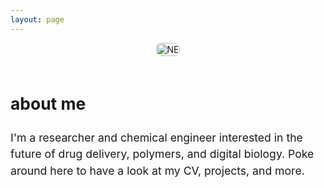 ```yaml
---
layout: page
---
```


<style>
.split-container {
  display: flex;
  flex-direction: column;  /* stack vertically */
  align-items: center;
  gap: 20px;
}

.split-left img {
  width: 100%;
  max-width: 600px;  /* optional max width */
  height: auto;
  border-radius: 8px;
}

.split-right {
  max-width: 600px;  /* keep text aligned nicely */
  font-size: 1.1rem;
  line-height: 1.5;
  text-align: left;
}
</style>

<div class="split-container">
  <div class="split-left">
    <img src="/assets/headshot.jpg" alt="NE" />
  </div>
  <div class="split-right">
    <h2>about me</h2>
    I'm a researcher and chemical engineer interested in the future of drug delivery, polymers, and digital biology. Poke around here to have a look at my CV, projects, and more.
  </div>
</div>
